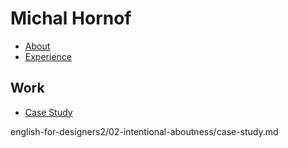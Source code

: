 # Michal Hornof

- [About](02-intentional-aboutness/portfolio-text)
- [Experience](03-curriculum-vitae/cv-michalhornof)

## Work
- [Case Study](02-intentional-aboutness/case-study)

english-for-designers2/02-intentional-aboutness/case-study.md

